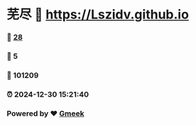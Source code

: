 # 芜尽 :link: https://Lszidv.github.io 
### :page_facing_up: [28](https://Lszidv.github.io/tag.html) 
### :speech_balloon: 5 
### :hibiscus: 101209 
### :alarm_clock: 2024-12-30 15:21:40 
### Powered by :heart: [Gmeek](https://github.com/Meekdai/Gmeek)
